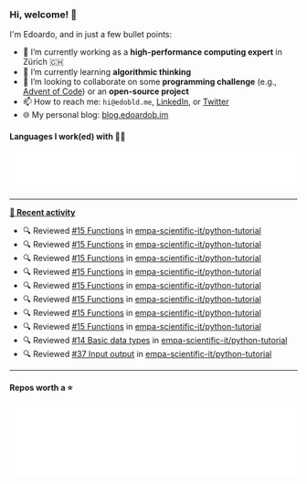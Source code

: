 ### Hi, welcome! 👋 

I'm Edoardo, and in just a few bullet points:

- 🔭 I’m currently working as a **high-performance computing expert** in Zürich 🇨🇭
- 🌱 I’m currently learning **algorithmic thinking**
- 👯 I’m looking to collaborate on some **programming challenge** (e.g., [Advent of Code](https://github.com/edoardob90/aoc2022)) or an **open-source project**
- 📫 How to reach me: `hi@edobld.me`, [LinkedIn](https://linkedin.com/in/edobld), or [Twitter](https://twitter.com/eadweard90)
- 🌐 My personal blog: [blog.edoardob.im](https://blog.edoardob.im)

#### Languages I work(ed) with 👨‍💻

<img src="https://github.com/edoardob90/edoardob90/blob/main/.cache/languages.svg">

---

**[📰 Recent activity](https://github.com/edoardob90)**
* 🔍 Reviewed [#15 Functions](https://github.com/empa-scientific-it/python-tutorial/pull/15) in [empa-scientific-it/python-tutorial](https://github.com/empa-scientific-it/python-tutorial)
* 🔍 Reviewed [#15 Functions](https://github.com/empa-scientific-it/python-tutorial/pull/15) in [empa-scientific-it/python-tutorial](https://github.com/empa-scientific-it/python-tutorial)
* 🔍 Reviewed [#15 Functions](https://github.com/empa-scientific-it/python-tutorial/pull/15) in [empa-scientific-it/python-tutorial](https://github.com/empa-scientific-it/python-tutorial)
* 🔍 Reviewed [#15 Functions](https://github.com/empa-scientific-it/python-tutorial/pull/15) in [empa-scientific-it/python-tutorial](https://github.com/empa-scientific-it/python-tutorial)
* 🔍 Reviewed [#15 Functions](https://github.com/empa-scientific-it/python-tutorial/pull/15) in [empa-scientific-it/python-tutorial](https://github.com/empa-scientific-it/python-tutorial)
* 🔍 Reviewed [#15 Functions](https://github.com/empa-scientific-it/python-tutorial/pull/15) in [empa-scientific-it/python-tutorial](https://github.com/empa-scientific-it/python-tutorial)
* 🔍 Reviewed [#15 Functions](https://github.com/empa-scientific-it/python-tutorial/pull/15) in [empa-scientific-it/python-tutorial](https://github.com/empa-scientific-it/python-tutorial)
* 🔍 Reviewed [#15 Functions](https://github.com/empa-scientific-it/python-tutorial/pull/15) in [empa-scientific-it/python-tutorial](https://github.com/empa-scientific-it/python-tutorial)
* 🔍 Reviewed [#14 Basic data types](https://github.com/empa-scientific-it/python-tutorial/pull/14) in [empa-scientific-it/python-tutorial](https://github.com/empa-scientific-it/python-tutorial)
* 🔍 Reviewed [#37 Input output](https://github.com/empa-scientific-it/python-tutorial/pull/37) in [empa-scientific-it/python-tutorial](https://github.com/empa-scientific-it/python-tutorial)


---

#### Repos worth a ⭐

<img src="https://github.com/edoardob90/edoardob90/blob/main/.cache/stars.svg">

<!--
- ⚡ Fun fact: ...
- 🤔 I’m looking for help with ...
- 💬 Ask me about ...
-->
